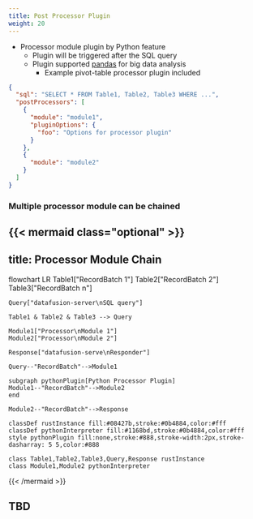 ```yaml
---
title: Post Processor Plugin
weight: 20
---
```


* Processor module plugin by Python feature
  + Plugin will be triggered after the SQL query
  + Plugin supported [pandas](https://pandas.pydata.org/) for big data analysis
    - Example pivot-table processor plugin included

```json
{
  "sql": "SELECT * FROM Table1, Table2, Table3 WHERE ...",
  "postProcessors": [
    {
      "module": "module1",
      "pluginOptions": {
        "foo": "Options for processor plugin"
      }
    },
    {
      "module": "module2"
    }
  ]
}
```

### Multiple processor module can be chained

{{< mermaid class="optional" >}}
---
title: Processor Module Chain
---
flowchart LR
Table1["RecordBatch 1"]
Table2["RecordBatch 2"]
Table3["RecordBatch n"]

    Query["datafusion-server\nSQL query"]
    
    Table1 & Table2 & Table3 --> Query
    
    Module1["Processor\nModule 1"]
    Module2["Processor\nModule 2"]

    Response["datafusion-serve\nResponder"]

    Query--"RecordBatch"-->Module1

    subgraph pythonPlugin[Python Processor Plugin]
    Module1--"RecordBatch"-->Module2
    end

    Module2--"RecordBatch"-->Response

    classDef rustInstance fill:#08427b,stroke:#0b4884,color:#fff
    classDef pythonInterpreter fill:#1168bd,stroke:#0b4884,color:#fff
    style pythonPlugin fill:none,stroke:#888,stroke-width:2px,stroke-dasharray: 5 5,color:#888
    
    class Table1,Table2,Table3,Query,Response rustInstance
    class Module1,Module2 pythonInterpreter

{{< /mermaid >}}

## TBD

